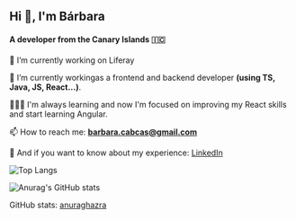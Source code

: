 ## Hi 👋, I'm Bárbara
#### A developer from the Canary Islands 🇮🇨
 
 🔭 I’m currently working on Liferay

 🌱 I’m currently workingas a frontend and backend developer **(using TS, Java, JS, React...)**.
  
 👩🏻‍💻 I'm always learning and now I'm focused on improving my React skills and start learning Angular.

 📫 How to reach me: **barbara.cabcas@gmail.com**

 📄 And if you want to know about my experience: [LinkedIn](https://www.linkedin.com/in/barbara-cabrera-castro/)

![Top Langs](https://github-readme-stats.vercel.app/api/top-langs?username=barbaracabrera&show_icons=true&theme=merko&locale=en&layout=compact)

![Anurag's GitHub stats](https://github-readme-stats.vercel.app/api?username=barbaracabrera&show_icons=true&theme=merko&locale=en)


GitHub stats: [anuraghazra](https://github.com/anuraghazra/github-readme-stats)
